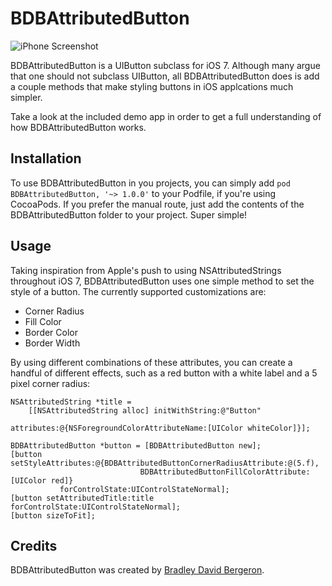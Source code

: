 # BDBAttributedButton

![iPhone Screenshot](https://dl.dropboxusercontent.com/u/6225/GitHub/BDBAttributedButton/Demo.png)

BDBAttributedButton is a UIButton subclass for iOS 7. Although many argue that one should not subclass UIButton, all BDBAttributedButton does is add a couple methods that make styling buttons in iOS applcations much simpler.

Take a look at the included demo app in order to get a full understanding of how BDBAttributedButton works.

## Installation

To use BDBAttributedButton in you projects, you can simply add `pod BDBAttributedButton, '~> 1.0.0'` to your Podfile, if you're using CocoaPods. If you prefer the manual route, just add the contents of the BDBAttributedButton folder to your project. Super simple!

## Usage

Taking inspiration from Apple's push to using NSAttributedStrings throughout iOS 7, BDBAttributedButton uses one simple method to set the style of a button. The currently supported customizations are:

* Corner Radius
* Fill Color
* Border Color
* Border Width

By using different combinations of these attributes, you can create a handful of different effects, such as a red button with a white label and a 5 pixel corner radius:

```objc
NSAttributedString *title =
    [[NSAttributedString alloc] initWithString:@"Button"
                                    attributes:@{NSForegroundColorAttributeName:[UIColor whiteColor]}];

BDBAttributedButton *button = [BDBAttributedButton new];
[button setStyleAttributes:@{BDBAttributedButtonCornerRadiusAttribute:@(5.f),
                             BDBAttributedButtonFillColorAttribute:[UIColor red]}
           forControlState:UIControlStateNormal];
[button setAttributedTitle:title forControlState:UIControlStateNormal];
[button sizeToFit];
```

## Credits

BDBAttributedButton was created by [Bradley David Bergeron](http://www.bradbergeron.com). 
